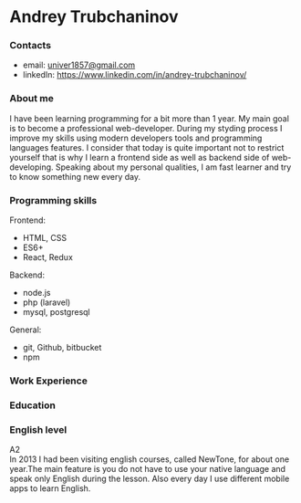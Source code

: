 # Andrey Trubchaninov  

### Contacts  
- email: univer1857@gmail.com  
- linkedIn: https://www.linkedin.com/in/andrey-trubchaninov/  

### About me  
I have been learning programming for a bit more than 1 year. My main goal is to become a professional web-developer. During my styding process I improve my skills using modern developers tools and programming languages features. I consider that today is quite important not to restrict yourself that is why I learn a frontend side as well as backend side of web-developing. Speaking about my personal qualities, I am fast learner and try to know something new every day.  

### Programming skills  
Frontend:  

- HTML, CSS  
- ES6+  
- React, Redux  

Backend:

- node.js  
- php (laravel)  
- mysql, postgresql  

General:  
- git, Github, bitbucket  
- npm  

### Work Experience  

### Education  

### English level  
A2  
In 2013 I had been visiting english courses, called NewTone, for about one year.The main feature is you do not have to use your native language and speak only English during the lesson. Also every day I use different mobile apps to learn English.
